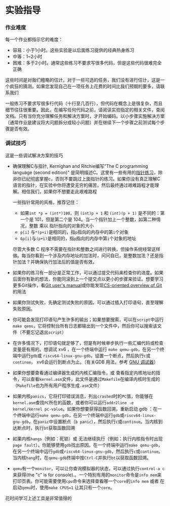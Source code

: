 # 实验指导

### 作业难度

每一个作业都指示它的难度：

* 容易：小于1小时。这些实验是以后面练习提供的经典热身练习
* 中等：1~2小时
* 困难：多于2小时。通常这些练习不要求写很多代码，但是这些代码很难完全正确

这些时间是对我们粗略的估计。对于一些可选的任务，我们没有进行估计，这是一个疯狂的猜测。如果您发现自己在一项任务上花费的时间比我们预期的要多，请联系我们

一般练习不要求写很多行代码（十行至几百行），但代码在概念上是很复杂，而且细节往往很重要。因此，在编写任何代码之前，请阅读实验指定的相关文件，查阅文档。只有当你充分理解任务和解决方案时，才开始编码。以小步骤实施解决方案（通常作业是建议将大问题拆分成较小问题）并在继续下一个步骤之前测试每个步骤是否有效。

### 调试技巧

这是一些调试解决方案的技巧

- 确保理解C与指针, Kernighan and Ritchie编写"The C programming language (second edition)" 是简明描述C。这里有一些有用的[指针练习](https://pdos.csail.mit.edu/6.828/2019/lec/pointers.c)，除非你已纪彻底掌握c，否则不要跳过上面指针的练习。如果你没有真正理解C语言的指针，在实验中你将遭受无穷的痛苦，然后最终通过艰难路程才能理解。相信我们，如果你不想要走此艰难路程

  一些指针常用的风格，推荐记住：

  - 如果`int *p = (int*)100`，则 `(int)p + 1` 和 `(int)(p + 1)` 是不同的：第一个是 101，但是第二个是 104。当一个指针加上一个整数，如第二种情况，整数 乘以 指针指向的对象的大小
  - `p[i]` 与`*(p+i)`是相同的，指`p`指向的内存中的第`i`个对象
  - `&p[i]`与`(p+i)`是相同的，指`p`指向的内存中第`i`个对象的地址

  尽管大多数 C 程序不需要在指针和整数之间进行转换，但操作系统经常这样做。每当你看到一个涉及内存地址的加法时，问问自已，是整数加法？还是指针加法？并确保执行加法后的值是否有效。

- 如果你的练习有一部分是正常工作，可以通过提交代码来检查你的进度。如果后面你有新的想法，你能同滚到上一个提交点以更小的步骤来验证。想要学习更多Git操作，看[Git user's manual](http://www.kernel.org/pub/software/scm/git/docs/user-manual.html)或你能发现[CS-oriented overview of Git](http://eagain.net/articles/git-for-computer-scientists/)的用法

- 如果你测试失败，先确定测试失败的原因。可以通过插入打印语句，直至理解失败原因。

- 你可能会发现打印语句产生许多的输出；如果想要搜索，可以在`script`中运行`make qemu`，它将控制台所有日志都输出到一个文件中，然后你可以搜索该文件（不要忘记退出`script`）

- 在许多情况下，打印语句就足够了，但是有时候单步执行一些汇编代码或检查变量是有用的。想调试 xv6 ，在一个终端中运行 `make qemu-gdb`，在另一个终端中运行`gdb`或 `riscv64-linux-gnu-gdb`，设置一个断点，然后执行`c`或`continue`， xv6会运行到断点为止。（有关GDB 用法，参考 [GNU 调试器](https://pdos.csail.mit.edu/6.828/2019/lec/gdb_slides.pdf)）

- 如果你想要查看通过编译器生成的内核汇编指令，或 查看指定内核地址的指令，可以查看`kernel.asm`文件，此文件是通过`Makefile`在编译内核时生成的（`Makefile`也为所有用户程序生成`.asm`文件）

- 如果内核`panics`，它将打印错误消息，列出`crashed`时的`PC`值，你能够在`kernel.asm`查找`PC`所在的函数，或者你可以运行`addr2line -e kernel/kernel pc-value`。如果你想要获得函数回溯，重新启动 gdb ：在一个终端中运行`make qemu-gdb`，在另一个终端中运行`gdb`或`riscv64-linux-gnu-gdb`，在`panic`中设置断点（`b panic`），然后执行`c`或`continue`。当内核到达断点时，执行`bt`获取函数回溯

- 如果内核`hangs`（例如：死锁）或 无法继续执行（例如：执行内核指令时出现`page fault`），你能够使用`gdb`找出原因。在一个终端中运行`make qemu-gdb`，在另一个终端中运行`gdb`或`riscv64-linux-gnu-gdb`，然后执行`c`或`continue`。当内核`hang`时，在`qemu-gdb`终端中按`Ctrl-C`并执行`bt`以获取函数回溯。

- `qemu`有一个`monitor`，可以让你查询模拟器的状态，可以通过执行`control-a c` 来获得(the "c" is for console).。一个特别有用的`monitor`命令是`info mem`来打印页表。你可能需要使用`cpu`命令来选择查看哪一个`core`的`info mem` 或者 在启动`qemu`时，使用`make CPUS=1` 让其只有一个`core`。

花时间学习上述工具是非常值得的
